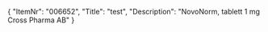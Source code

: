 {
  "ItemNr": "006652",
  "Title": "test",
  "Description": "NovoNorm, tablett 1 mg Cross Pharma AB"
}